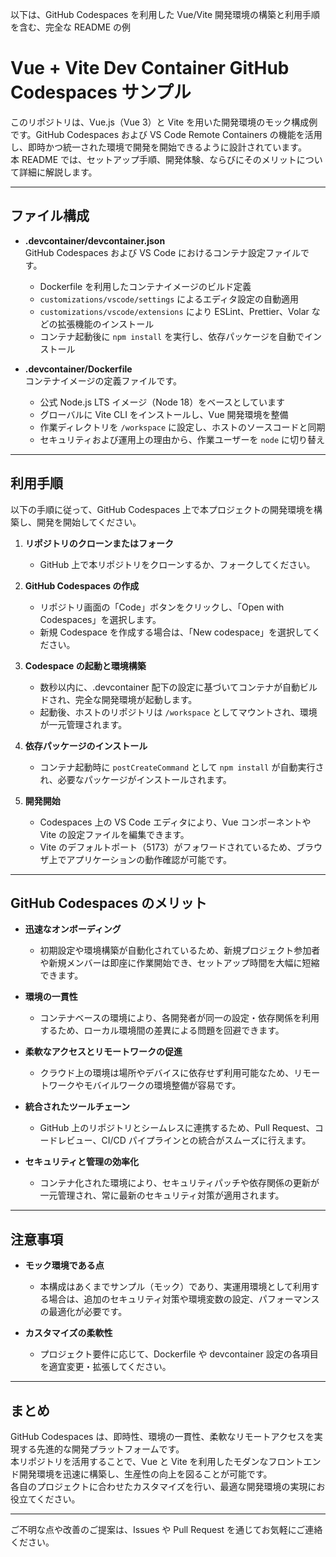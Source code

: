 以下は、GitHub Codespaces を利用した Vue/Vite 開発環境の構築と利用手順を含む、完全な README の例
# Vue + Vite Dev Container GitHub Codespaces サンプル

このリポジトリは、Vue.js（Vue 3）と Vite を用いた開発環境のモック構成例です。GitHub Codespaces および VS Code Remote Containers の機能を活用し、即時かつ統一された環境で開発を開始できるように設計されています。  
本 README では、セットアップ手順、開発体験、ならびにそのメリットについて詳細に解説します。

---

## ファイル構成

- **.devcontainer/devcontainer.json**  
  GitHub Codespaces および VS Code におけるコンテナ設定ファイルです。  
  - Dockerfile を利用したコンテナイメージのビルド定義  
  - `customizations/vscode/settings` によるエディタ設定の自動適用  
  - `customizations/vscode/extensions` により ESLint、Prettier、Volar などの拡張機能のインストール  
  - コンテナ起動後に `npm install` を実行し、依存パッケージを自動でインストール

- **.devcontainer/Dockerfile**  
  コンテナイメージの定義ファイルです。  
  - 公式 Node.js LTS イメージ（Node 18）をベースとしています  
  - グローバルに Vite CLI をインストールし、Vue 開発環境を整備  
  - 作業ディレクトリを `/workspace` に設定し、ホストのソースコードと同期  
  - セキュリティおよび運用上の理由から、作業ユーザーを `node` に切り替え

---

## 利用手順

以下の手順に従って、GitHub Codespaces 上で本プロジェクトの開発環境を構築し、開発を開始してください。

1. **リポジトリのクローンまたはフォーク**  
   - GitHub 上で本リポジトリをクローンするか、フォークしてください。

2. **GitHub Codespaces の作成**  
   - リポジトリ画面の「Code」ボタンをクリックし、「Open with Codespaces」を選択します。  
   - 新規 Codespace を作成する場合は、「New codespace」を選択してください。

3. **Codespace の起動と環境構築**  
   - 数秒以内に、.devcontainer 配下の設定に基づいてコンテナが自動ビルドされ、完全な開発環境が起動します。  
   - 起動後、ホストのリポジトリは `/workspace` としてマウントされ、環境が一元管理されます。

4. **依存パッケージのインストール**  
   - コンテナ起動時に `postCreateCommand` として `npm install` が自動実行され、必要なパッケージがインストールされます。

5. **開発開始**  
   - Codespaces 上の VS Code エディタにより、Vue コンポーネントや Vite の設定ファイルを編集できます。  
   - Vite のデフォルトポート（5173）がフォワードされているため、ブラウザ上でアプリケーションの動作確認が可能です。

---

## GitHub Codespaces のメリット

- **迅速なオンボーディング**  
  - 初期設定や環境構築が自動化されているため、新規プロジェクト参加者や新規メンバーは即座に作業開始でき、セットアップ時間を大幅に短縮できます。

- **環境の一貫性**  
  - コンテナベースの環境により、各開発者が同一の設定・依存関係を利用するため、ローカル環境間の差異による問題を回避できます。

- **柔軟なアクセスとリモートワークの促進**  
  - クラウド上の環境は場所やデバイスに依存せず利用可能なため、リモートワークやモバイルワークの環境整備が容易です。

- **統合されたツールチェーン**  
  - GitHub 上のリポジトリとシームレスに連携するため、Pull Request、コードレビュー、CI/CD パイプラインとの統合がスムーズに行えます。

- **セキュリティと管理の効率化**  
  - コンテナ化された環境により、セキュリティパッチや依存関係の更新が一元管理され、常に最新のセキュリティ対策が適用されます。

---

## 注意事項

- **モック環境である点**  
  - 本構成はあくまでサンプル（モック）であり、実運用環境として利用する場合は、追加のセキュリティ対策や環境変数の設定、パフォーマンスの最適化が必要です。

- **カスタマイズの柔軟性**  
  - プロジェクト要件に応じて、Dockerfile や devcontainer 設定の各項目を適宜変更・拡張してください。

---

## まとめ

GitHub Codespaces は、即時性、環境の一貫性、柔軟なリモートアクセスを実現する先進的な開発プラットフォームです。  
本リポジトリを活用することで、Vue と Vite を利用したモダンなフロントエンド開発環境を迅速に構築し、生産性の向上を図ることが可能です。  
各自のプロジェクトに合わせたカスタマイズを行い、最適な開発環境の実現にお役立てください。

---

ご不明な点や改善のご提案は、Issues や Pull Request を通じてお気軽にご連絡ください。